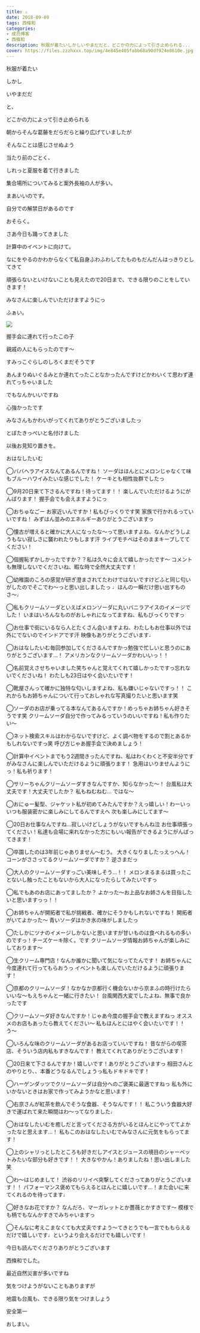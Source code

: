 ```yaml
---
title: ⚠︎
date: 2018-09-09
tags: 西條和
categories: 
- 成员博客
- 西條和
description: 秋服が着たいしかしいやまだだと、どこかの力によって引き止められる...
cover: https://files.zzzhxxx.top/img/4e845e405fabb68a90df924e8610e.jpg 
---
```















秋服が着たい










しかし














いやまだだ




と、












どこかの力によって引き止められる












朝からそんな葛藤をだらだらと繰り広げていましたが









そんなことは感じさせぬよう














当たり前のごとく、




しれっと夏服を着て行きました














集合場所についてみると案外長袖の人が多い。






















まあいいのです。















自分での解禁日があるのです














おそらく。

















さあ今日も踊ってきました











計算中のイベントに向けて。











なにをやるのかわからなくて私自身ふわふわしてたものもだんだんはっきりとしてきて










頑張らないといけないことも見えたので20日まで、できる限りのことをしていきます！












みなさんに楽しんでいただけますようにっ










ふぁい。


![](https://files.zzzhxxx.top/img/4e845e405fabb68a90df924e8610e.jpg)









握手会に連れて行ったこの子












親戚の人にもらったのです〜











すみっこぐらしのしろくまだそうです










あんまりぬいぐるみとか連れてったことなかったんですけどかわいくて思わず連れてっちゃいました











でもなんかいいですね











心強かったです















みなさんもかわいがってくれてありがとうございましたっ
















とぼたきっぺいと名付けました











以後お見知り置きを。











おはなしたいむ



◯ババヘラアイスなんてあるんですね！
ソーダはほんとにメロンじゃなくて味もブルーハワイみたいな感じでした！
ケーキとも相性抜群でしたっ





◯9月20日来て下さるんですね！待ってます！！
楽しんでいただけるようにがんばります！
握手会でも会えますようにっ






◯おちゅなごー
お家近いんですか！私もびっくりです笑
家族で行かれるっていいですね！
みずはん並みのエネルギーありがとうございますっ






◯懐古が増えると確かに大人になったな〜って思いますよね、なんかどうしようもない寂しさに襲われたりもします汗
ライブモチベはそのままキープしててください！






◯個握恥ずかしかったですか？？私は久々に会えて嬉しかったです〜
コメントも無理しないでくださいね、暇な時で全然大丈夫です！






◯幼稚園のころの感覚が研ぎ澄まされてたわけではないですけどふと同じ匂いがしたのでそこでわ〜っと思い出しましたっ
♩ほんの一瞬だけ思い出すものさ〜♩







◯私もクリームソーダといえばメロンソーダに丸いバニラアイスのイメージでした！
いまはいろんなものがおしゃれになってますね、私もびっくりですっ





◯お仕事で街にいるなら人とたくさん会いますよね、わたしもお仕事以外では外にでないのでインドアです汗
映像もありがとうございます♩






◯おはなしたいむ毎回参加してくださるんですかっ勉強で忙しいと思うのにありがとうございます…！
アメリカンなクリームソーダかわいいっ！！





◯名前覚えさせちゃいました笑ちゃんと覚えてくれて嬉しかったですっ忘れないでくださいね！
わたしも23日はやく会いたいです！







◯靴屋さんって確かに独特な匂いしますよね、私も嫌いじゃないですっ！！
これからもお姉ちゃんについて行っておしゃれな写真撮りたいと思います笑








◯ソーダのお店が乗ってる本なんてあるんですか！めっちゃお姉ちゃん好きそうです笑
クリームソーダ自分で作ってみるっていうのいいですね！私も作りたい〜






◯ネット検索スキルはわからないですけど、よく調べ物をするので割とあるかもしれないですっ笑
呼び方じゃあ握手会で決めましょう！







◯計算中イベントまでもう2週間きったんですね、私はわくわくと不安半分ですがみなさんに楽しんでいただけるように頑張ります！
急用はいりませんようにっ！私も祈ります！






◯サリーちゃんクリームソーダすきなんですか、知らなかった〜！
台風私は大丈夫です！大丈夫でしたか？
私もねむねむ…
ではな〜





◯おにゅー髪型、ジャケット私が初めてみたんですか？えっ嬉しい！わーいっ
いつも服装密かに楽しみにしてるんですえへ
次も楽しみにしてます〜




◯20日お仕事なんですね…寂しいけどしょうがないですもんね泣
お仕事頑張ってください！私達も会場に来れなかった方にもいい報告ができるようにがんばってきます！





◯卒園したのは3年前じゃありません〜むう。
大きくなりましたっえっへん！
コーンがささってるクリームソーダですか？
逆さまだっ






◯大人のクリームソーダすっごい美味しそう…！！
メロンまるまるは買ったことないし触ったこともないから大人になったらしてみたいですっ






◯私でもあのお店にあってましたか？
よかった〜お上品なお姉さんを目指したいと思いますっっ！！




◯お姉ちゃんが開拓者で私が挑戦者、確かにそうかもしれないですね！
開拓者がいてよかった〜
青いソーダはかき氷の味がしましたっ







◯たしかにツナのイメージしかないと思いますが甘いものは食べれるもの多いのですっ！チーズケーキ除く。です
クリームソーダ情報お姉ちゃんが楽しみにしております〜







◯生クリーム専門店！なんか誰かに聞いて気になってたんです！
お姉ちゃんに今度連れて行ってもらおうっ
イベントも楽しんでいただけるように頑張ります！






◯京都のクリームソーダ！なかなか京都行く機会ないから京まふの時行けたらいいな〜もえちゃんと一緒に行きたい！
台風関西大変でしたよね、無事で良かったです






◯クリームソーダ好きなんですか！じゃあ今度の握手会で教えますねっ
オススメのお店もあったら教えてください〜
私もほんとにはやく会いたいです！！う〜







◯いろんな味のクリームソーダがあるお店っていいですね！
昔ながらの喫茶店、そういう店内私もすきなんです！
教えてくれてありがとうございます！






◯20日来て下さるんですか！嬉しいです！ありがとうございますっ
相田さんとのやりとり、、本番どうなるんでしょうっ私もドキドキです！







◯ハーゲンダッツでクリームソーダは自分へのご褒美に最適ですねっ
私も外にいかないときはお家で作ってみようかなと思います！







◯右京さんが紅茶を飲んでそうな食器、そうなんです！！
私こういう食器大好きで運ばれて来た瞬間はわ〜ってなりました♩







◯おはなしたいむを癒しだと言ってくださる方がいるとほんとにやっててよかったなと思えます…！
私もこのおはなしたいむでみなさんに元気をもらってます！






◯上のシャリっとしたところも好きだしアイスとジュースの境目のシャーベットみたいな部分も好きです！！
大きなやかん！ありましたね！思い出しました笑






◯わ〜はじめまして！
渋谷のリリイベ突撃してくださってありがとうございます！！
パフォーマンス褒めてもらえるとほんとに嬉しいです…！また会いに来てくれるのを待ってます♩






◯好きなお花ですか？
なんだろ、マーガレットとか薔薇とかすきです〜
模様でも柄でもなんかすきでみちゃいますっ





◯そんなに考えこまなくても大丈夫ですよう〜てきとうでも一言でももらえるだけで嬉しいです♩というより会えるだけでも嬉しいです！














今日も読んでくださりありがとうございます











西條和でした。









最近自然災害が多いですね







気をつけようがないこともありますが







地震も台風も、できる限り気をつけましょう









安全第一







おしまい。


